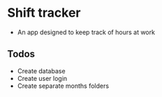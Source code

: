 # Shift tracker
- An app designed to keep track of hours at work

## Todos
- Create database
- Create user login
- Create separate months folders
